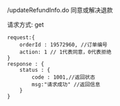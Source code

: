 /updateRefundInfo.do 同意或解决退款

请求方式: get
```
request:{
    orderId : 19572960, //订单编号
    action: 1 // 1代表同意，0代表拒绝
}
response : {
    status : {
        code : 1001,//返回状态
        msg:"请求成功" //返回信息
    }
}
```
